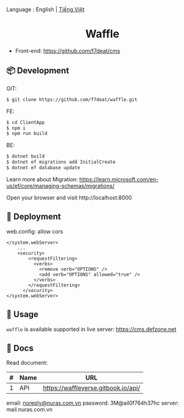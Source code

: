 ﻿Language : English | [Tiếng Việt](./README.md)

<h1 align="center">Waffle</h1>

- Front-end: https://github.com/f7deat/cms

## 📦 Development

GIT:

```bash
$ git clone https://github.com/f7deat/waffle.git
```

FE:

```bash
$ cd ClientApp
$ npm i
$ npm run build
```

BE:

```bash
$ dotnet build
$ dotnet ef migrations add InitialCreate
$ dotnet ef database update
```

Learn more about Migration: https://learn.microsoft.com/en-us/ef/core/managing-schemas/migrations/

Open your browser and visit http://localhost:8000

## 🚀 Deployment

web.config: allow cors
```
</system.webServer>
    ...
    <security>
        <requestFiltering>
          <verbs>
            <remove verb="OPTIONS" />
            <add verb="OPTIONS" allowed="true" />
          </verbs>
        </requestFiltering>
      </security>
</system.webServer>
```

## 🔨 Usage

`waffle` is available supported in live server: https://cms.defzone.net

## 📝 Docs

Read document:

| # | Name | URL                                 |
|---|------|-------------------------------------|
| 1 | API  | https://waffleverse.gitbook.io/api/ |

email: noreply@nuras.com.vn
password: 3M@ail0f764h37hc
server: mail.nuras.com.vn